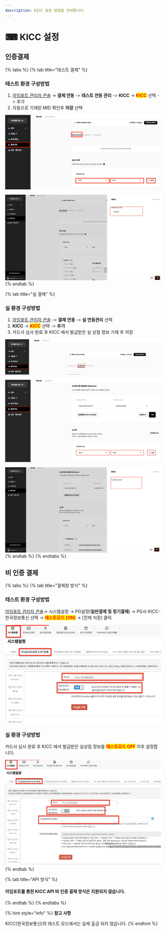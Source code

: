 ```yaml
---
description: KICC 설정 방법을 안내합니다.
---
```


# ⌨ KICC 설정

## 인증**결제**

{% tabs %}
{% tab title="테스트 결제" %}
### 테스트 환경 구성방법

1. [아임포트 관리자 콘솔](https://admin.iamport.kr/) → **결제 연동** -> **테스트 연동 관리** -> **KICC** -> <mark style="color:red;">**KICC**</mark> 선택 -> 추가
2. 자동으로 기재된 MID 확인후 **저장** 선택&#x20;

![아임포트 관리자 콘솔 → 결제 연동 -> 테스트 연동 관리 -> KICC -> KICC 선택 -> 추가](../../../.gitbook/assets/image.png)

![자동으로 기재된 MID 확인후 저장 선택 ](<../../../.gitbook/assets/image (7).png>)
{% endtab %}

{% tab title="실 결제" %}
### **실** 환경 구성방법

1. [아임포트 관리자 콘솔](https://admin.iamport.kr/) -> **결제 연동** -> **실 연동관리** 선택
2. **KICC** -> <mark style="color:red;">**KICC**</mark> 선택 -> **추가**&#x20;
3. 카드사 심사 완료 후 KICC 에서 발급받은 실 상점 정보 기재 후 저장&#x20;



![아임포트 관리자 콘솔 -> 결제 연동 -> 실 연동관리 선택](<../../../.gitbook/assets/image (12).png>)

![KICC -> KICC 선택 -> 추가 ](<../../../.gitbook/assets/image (1).png>)

![카드사 심사 완료 후 KICC 에서 발급받은 실 상점 정보 기재 후 저장 ](<../../../.gitbook/assets/image (11).png>)
{% endtab %}
{% endtabs %}





## 비 인증 결제

{% tabs %}
{% tab title="결제창 방식" %}
### 테스트 환경 구성방법

[아임포트 관리자 콘솔](https://admin.iamport.kr/)→ 시스템설정 → PG설정(**일반결제 및 정기결제**) → PG사 KICC-한국정보통신 선택 → <mark style="color:red;">**테스트모드 \[ON]**</mark> → \[전체 저장] 클릭



![](<../../../.gitbook/assets/image (28) (1) (1) (1).png>)

### **실** 환경 구성방법

카드사 심사 완료 후 KICC 에서 발급받은 실상점 정보를 <mark style="color:red;">**테스트모드 OFF**</mark> 이후 설정합니다.

![실 환경 설정 예시](<../../../.gitbook/assets/image (20) (1) (1) (1) (1) (1).png>)
{% endtab %}

{% tab title="API 방식" %}
#### 아임포트를 통한 KICC API 비 인증 결제 방식은 지원되지 않습니다.
{% endtab %}
{% endtabs %}

{% hint style="info" %}
**참고 사항**&#x20;

KICC(한국정보통신)의 테스트 모드에서는 실제 출금 되지 않습니다.
{% endhint %}
